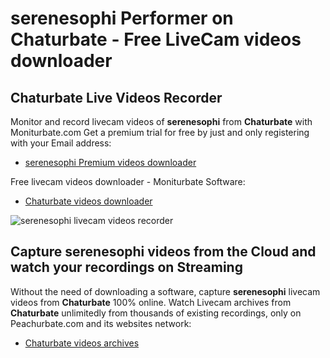 # serenesophi Performer on Chaturbate - Free LiveCam videos downloader

## Chaturbate Live Videos Recorder

Monitor and record livecam videos of **serenesophi** from **Chaturbate** with Moniturbate.com
Get a premium trial for free by just and only registering with your Email address:
* [serenesophi Premium videos downloader](https://moniturbate.com/request-demo-licence-key.html)

Free livecam videos downloader - Moniturbate Software:
* [Chaturbate videos downloader](https://moniturbate.com/moniturbate-download-software.html)

![serenesophi livecam videos recorder](https://peachurnet.com/templates/moniturbate-software.png)


## Capture serenesophi videos from the Cloud and watch your recordings on Streaming

Without the need of downloading a software, capture **serenesophi** livecam videos from **Chaturbate** 100% online.
Watch Livecam archives from **Chaturbate** unlimitedly from thousands of existing recordings, only on Peachurbate.com and its websites network:
* [Chaturbate videos archives](https://peachurnet.com/)